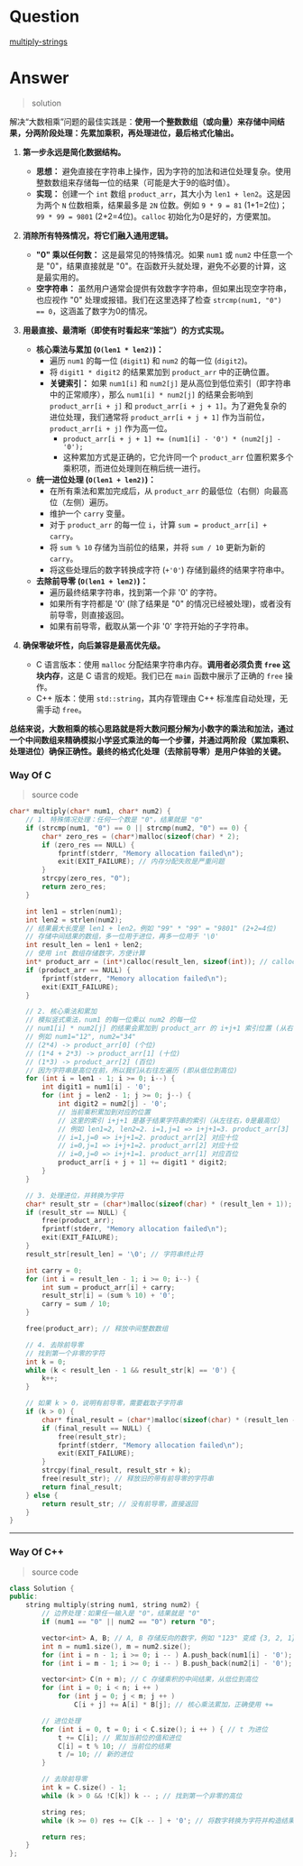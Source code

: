 # Question

[multiply-strings](https://leetcode.cn/problems/multiply-strings/)



# Answer

> solution

解决“大数相乘”问题的最佳实践是：**使用一个整数数组（或向量）来存储中间结果，分两阶段处理：先累加乘积，再处理进位，最后格式化输出。**

1.  **第一步永远是简化数据结构。**
    *   **思想：** 避免直接在字符串上操作，因为字符的加法和进位处理复杂。使用整数数组来存储每一位的结果（可能是大于9的临时值）。
    *   **实现：** 创建一个 `int` 数组 `product_arr`，其大小为 `len1 + len2`。这是因为两个 `N` 位数相乘，结果最多是 `2N` 位数。例如 `9 * 9 = 81` (1+1=2位)；`99 * 99 = 9801` (2+2=4位)。`calloc` 初始化为0是好的，方便累加。

2.  **消除所有特殊情况，将它们融入通用逻辑。**
    *   **"0" 乘以任何数：** 这是最常见的特殊情况。如果 `num1` 或 `num2` 中任意一个是 "0"，结果直接就是 "0"。在函数开头就处理，避免不必要的计算，这是最实用的。
    *   **空字符串：** 虽然用户通常会提供有效数字字符串，但如果出现空字符串，也应视作 "0" 处理或报错。我们在这里选择了检查 `strcmp(num1, "0") == 0`，这涵盖了数字为0的情况。

3.  **用最直接、最清晰（即使有时看起来“笨拙”）的方式实现。**
    *   **核心乘法与累加 (`O(len1 * len2)`)：**
        *   遍历 `num1` 的每一位 (`digit1`) 和 `num2` 的每一位 (`digit2`)。
        *   将 `digit1 * digit2` 的结果累加到 `product_arr` 中的正确位置。
        *   **关键索引：** 如果 `num1[i]` 和 `num2[j]` 是从高位到低位索引（即字符串中的正常顺序），那么 `num1[i] * num2[j]` 的结果会影响到 `product_arr[i + j]` 和 `product_arr[i + j + 1]`。为了避免复杂的进位处理，我们通常将 `product_arr[i + j + 1]` 作为当前位，`product_arr[i + j]` 作为高一位。
            *   `product_arr[i + j + 1] += (num1[i] - '0') * (num2[j] - '0');`
            *   这种累加方式是正确的，它允许同一个 `product_arr` 位置积累多个乘积项，而进位处理则在稍后统一进行。
    *   **统一进位处理 (`O(len1 + len2)`)：**
        *   在所有乘法和累加完成后，从 `product_arr` 的最低位（右侧）向最高位（左侧）遍历。
        *   维护一个 `carry` 变量。
        *   对于 `product_arr` 的每一位 `i`，计算 `sum = product_arr[i] + carry`。
        *   将 `sum % 10` 存储为当前位的结果，并将 `sum / 10` 更新为新的 `carry`。
        *   将这些处理后的数字转换成字符 (`+'0'`) 存储到最终的结果字符串中。
    *   **去除前导零 (`O(len1 + len2)`)：**
        *   遍历最终结果字符串，找到第一个非 '0' 的字符。
        *   如果所有字符都是 '0' (除了结果是 "0" 的情况已经被处理)，或者没有前导零，则直接返回。
        *   如果有前导零，截取从第一个非 '0' 字符开始的子字符串。

4.  **确保零破坏性，向后兼容是最高优先级。**
    *   C 语言版本：使用 `malloc` 分配结果字符串内存。**调用者必须负责 `free` 这块内存**，这是 C 语言的规矩。我们已在 `main` 函数中展示了正确的 `free` 操作。
    *   C++ 版本：使用 `std::string`，其内存管理由 C++ 标准库自动处理，无需手动 `free`。

**总结来说，大数相乘的核心思路就是将大数问题分解为小数字的乘法和加法，通过一个中间数组来精确模拟小学竖式乘法的每一个步骤，并通过两阶段（累加乘积、处理进位）确保正确性。最终的格式化处理（去除前导零）是用户体验的关键。**

### Way Of C

> source code

```c
char* multiply(char* num1, char* num2) {
    // 1. 特殊情况处理：任何一个数是 "0"，结果就是 "0"
    if (strcmp(num1, "0") == 0 || strcmp(num2, "0") == 0) {
        char* zero_res = (char*)malloc(sizeof(char) * 2);
        if (zero_res == NULL) {
            fprintf(stderr, "Memory allocation failed\n");
            exit(EXIT_FAILURE); // 内存分配失败是严重问题
        }
        strcpy(zero_res, "0");
        return zero_res;
    }

    int len1 = strlen(num1);
    int len2 = strlen(num2);
    // 结果最大长度是 len1 + len2。例如 "99" * "99" = "9801" (2+2=4位)
    // 存储中间结果的数组，多一位用于进位，再多一位用于 '\0'
    int result_len = len1 + len2;
    // 使用 int 数组存储数字，方便计算
    int* product_arr = (int*)calloc(result_len, sizeof(int)); // calloc 会初始化为 0
    if (product_arr == NULL) {
        fprintf(stderr, "Memory allocation failed\n");
        exit(EXIT_FAILURE);
    }

    // 2. 核心乘法和累加
    // 模拟竖式乘法，num1 的每一位乘以 num2 的每一位
    // num1[i] * num2[j] 的结果会累加到 product_arr 的 i+j+1 索引位置 (从右往左数，0是最低位)
    // 例如 num1="12", num2="34"
    // (2*4) -> product_arr[0] (个位)
    // (1*4 + 2*3) -> product_arr[1] (十位)
    // (1*3) -> product_arr[2] (百位)
    // 因为字符串是高位在前，所以我们从右往左遍历 (即从低位到高位)
    for (int i = len1 - 1; i >= 0; i--) {
        int digit1 = num1[i] - '0';
        for (int j = len2 - 1; j >= 0; j--) {
            int digit2 = num2[j] - '0';
            // 当前乘积累加到对应的位置
            // 这里的索引 i+j+1 是基于结果字符串的索引（从左往右，0是最高位）
            // 例如 len1=2, len2=2. i=1,j=1 => i+j+1=3. product_arr[3] 对应个位
            // i=1,j=0 => i+j+1=2. product_arr[2] 对应十位
            // i=0,j=1 => i+j+1=2. product_arr[2] 对应十位
            // i=0,j=0 => i+j+1=1. product_arr[1] 对应百位
            product_arr[i + j + 1] += digit1 * digit2;
        }
    }

    // 3. 处理进位，并转换为字符
    char* result_str = (char*)malloc(sizeof(char) * (result_len + 1));
    if (result_str == NULL) {
        free(product_arr);
        fprintf(stderr, "Memory allocation failed\n");
        exit(EXIT_FAILURE);
    }
    result_str[result_len] = '\0'; // 字符串终止符

    int carry = 0;
    for (int i = result_len - 1; i >= 0; i--) {
        int sum = product_arr[i] + carry;
        result_str[i] = (sum % 10) + '0';
        carry = sum / 10;
    }

    free(product_arr); // 释放中间整数数组

    // 4. 去除前导零
    // 找到第一个非零的字符
    int k = 0;
    while (k < result_len - 1 && result_str[k] == '0') {
        k++;
    }

    // 如果 k > 0，说明有前导零，需要截取子字符串
    if (k > 0) {
        char* final_result = (char*)malloc(sizeof(char) * (result_len - k + 1));
        if (final_result == NULL) {
            free(result_str);
            fprintf(stderr, "Memory allocation failed\n");
            exit(EXIT_FAILURE);
        }
        strcpy(final_result, result_str + k);
        free(result_str); // 释放旧的带有前导零的字符串
        return final_result;
    } else {
        return result_str; // 没有前导零，直接返回
    }
}
```

---

### Way Of C++

> source code

```c++
class Solution {
public:
    string multiply(string num1, string num2) {
        // 边界处理：如果任一输入是 "0"，结果就是 "0"
        if (num1 == "0" || num2 == "0") return "0";

        vector<int> A, B; // A, B 存储反向的数字，例如 "123" 变成 {3, 2, 1}
        int n = num1.size(), m = num2.size();
        for (int i = n - 1; i >= 0; i -- ) A.push_back(num1[i] - '0');
        for (int i = m - 1; i >= 0; i -- ) B.push_back(num2[i] - '0');

        vector<int> C(n + m); // C 存储乘积的中间结果，从低位到高位
        for (int i = 0; i < n; i ++ )
            for (int j = 0; j < m; j ++ )
                C[i + j] += A[i] * B[j]; // 核心乘法累加，正确使用 +=

        // 进位处理
        for (int i = 0, t = 0; i < C.size(); i ++ ) { // t 为进位
            t += C[i]; // 累加当前位的值和进位
            C[i] = t % 10; // 当前位的结果
            t /= 10; // 新的进位
        }

        // 去除前导零
        int k = C.size() - 1;
        while (k > 0 && !C[k]) k -- ; // 找到第一个非零的高位

        string res;
        while (k >= 0) res += C[k -- ] + '0'; // 将数字转换为字符并构造结果字符串

        return res;
    }
};
```
